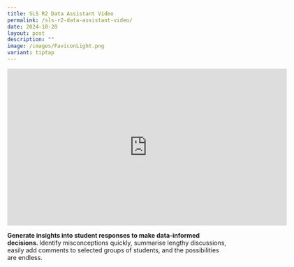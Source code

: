 ```yaml
---
title: SLS R2 Data Assistant Video
permalink: /sls-r2-data-assistant-video/
date: 2024-10-20
layout: post
description: ""
image: /images/FaviconLight.png
variant: tiptap
---
```

<div class="iframe-wrapper">
<iframe height="360" width="640" allowfullscreen="true" frameborder="0" src="https://www.youtube.com/embed/CpVxceJqQRk"></iframe>
</div>
<p><strong>Generate insights into student responses to make data-informed decisions. </strong>Identify
misconceptions quickly, summarise lengthy discussions, easily add comments
to selected groups of students, and the possibilities are endless.</p>
